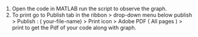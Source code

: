1. Open the code in MATLAB run the script to observe the graph.
2. To print go to Publish tab in the ribbon > drop-down menu below publish > Publish : ( your-file-name) > Print icon > Adobe PDF ( All pages ) > print to get the Pdf of your code along with graph.
